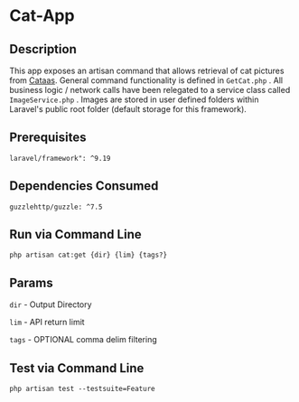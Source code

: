 # Cat-App

## Description

This app exposes an artisan command that allows retrieval of
cat pictures from [Cataas](https://cataas.com). General command functionality is defined in `GetCat.php` . All business logic / network calls have been relegated to a service class called
`ImageService.php` . Images are stored in user defined folders within Laravel's public root folder (default storage for this framework).

## Prerequisites

`laravel/framework": ^9.19`

## Dependencies Consumed

`guzzlehttp/guzzle: ^7.5`

## Run via Command Line

`php artisan cat:get {dir} {lim} {tags?}`

## Params

`dir` - Output Directory

`lim` - API return limit

`tags` - OPTIONAL comma delim filtering

## Test via Command Line

`php artisan test --testsuite=Feature`

